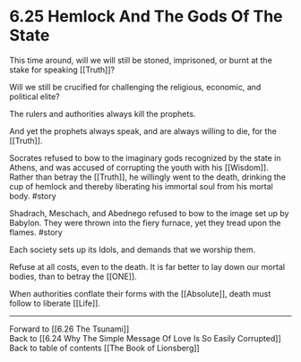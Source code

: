 # 6.25 Hemlock And The Gods Of The State

This time around, will we will still be stoned, imprisoned, or burnt at the stake for speaking [[Truth]]? 

Will we still be crucified for challenging the religious, economic, and political elite? 

The rulers and authorities always kill the prophets. 

And yet the prophets always speak, and are always willing to die, for the [[Truth]]. 

Socrates refused to bow to the imaginary gods recognized by the state in Athens, and was accused of corrupting the youth with his [[Wisdom]]. Rather than betray the [[Truth]], he willingly went to the death, drinking the cup of hemlock and thereby liberating his immortal soul from his mortal body. #story

Shadrach, Meschach, and Abednego refused to bow to the image set up by Babylon. They were thrown into the fiery furnace, yet they tread upon the flames. #story 

Each society sets up its Idols, and demands that we worship them.

Refuse at all costs, even to the death. It is far better to lay down our mortal bodies, than to betray the [[ONE]].  

When authorities conflate their forms with the [[Absolute]], death must follow to liberate [[Life]].  

___

Forward to [[6.26 The Tsunami]]          
Back to [[6.24 Why The Simple Message Of Love Is So Easily Corrupted]]          
Back to table of contents [[The Book of Lionsberg]]  
